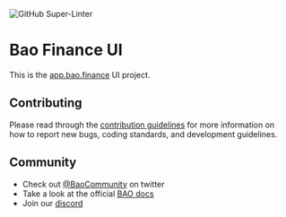 ![GitHub Super-Linter](https://github.com/baofinance/ui/workflows/Lint%20Code%20Base/badge.svg)

# Bao Finance UI
This is the [app.bao.finance](https://app.bao.finance) UI project.

## Contributing
Please read through the [contribution guidelines](./CONTRIBUTING.md) for more information on 
how to report new bugs, coding standards, and development guidelines.

## Community
- Check out [@BaoCommunity](https://twitter.com/BaoCommunity) on twitter
- Take a look at the official [BAO docs](https://info.bao.finance/docs/)
- Join our [discord](https://discord.gg/BW3P62vJXT)
